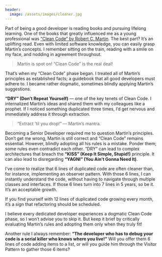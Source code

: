 ```yaml
---
header:
  image: /assets/images/cleaner.jpg
---
```


Part of being a good developer is reading books and pursuing lifelong learning. One of the books that greatly influenced me as a young professional was [“Clean Code” by Robert C. Martin](https://amzn.to/3XZ8j3J). The best part? It’s an uplifting read. Even with limited software knowledge, you can easily grasp Martin’s concepts. I remember sitting on the train, reading with a smile on my face, and nodding in agreement throughout.

> Martin is spot on! “Clean Code” is the real deal!

That’s when my “Clean Code” phase began. I treated all of Martin’s principles as established facts; a guidebook that all good developers must adhere to. I became rather dogmatic, sometimes blindly applying Martin’s suggestions.

**“DRY” (Don’t Repeat Yourself)** — one of the key tenets of Clean Code. I internalized Martin’s ideas and shared them with my colleagues like a prophet. If I noticed something duplicated three times, I’d get nervous and immediately address it through extraction.

> “Extract ’til you drop!” — Martin’s mantra.

Becoming a Senior Developer required me to question Martin’s principles. Don’t get me wrong, Martin is still correct and “Clean Code” remains essential. However, blindly adopting all his rules is a mistake. Ponder them; some rules even contradict each other. “DRY” can lead to complex architectures that breach the **“KISS” (Keep It Simple, Stupid!)** principle. It can also lead to disregarding **“YAGNI” (You Ain’t Gonna Need It)**.

I’ve come to realize that 6 lines of duplicated code are often cleaner than, for instance, implementing an observer pattern. With those 6 lines, I can instantly understand the code, without having to navigate through multiple classes and interfaces. If those 6 lines turn into 7 lines in 5 years, so be it. It’s an acceptable growth.

If you find yourself with 12 lines of duplicated code growing every month, it’s a sign that refactoring should be scheduled.

I believe every dedicated developer experiences a dogmatic Clean Code phase, so I won’t advise you to skip it. But keep it brief by critically evaluating Martin’s rules and adopting them only when they truly fit!

Another rule I always remember: **“The developer who has to debug your code is a serial killer who knows where you live!”** Will you offer them 6 lines of code adding items to a list, or will you guide him through the Visitor Pattern to gather those 6 items?